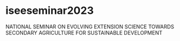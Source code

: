 # iseeseminar2023
NATIONAL SEMINAR ON EVOLVING EXTENSION SCIENCE TOWARDS SECONDARY AGRICULTURE FOR SUSTAINABLE DEVELOPMENT
